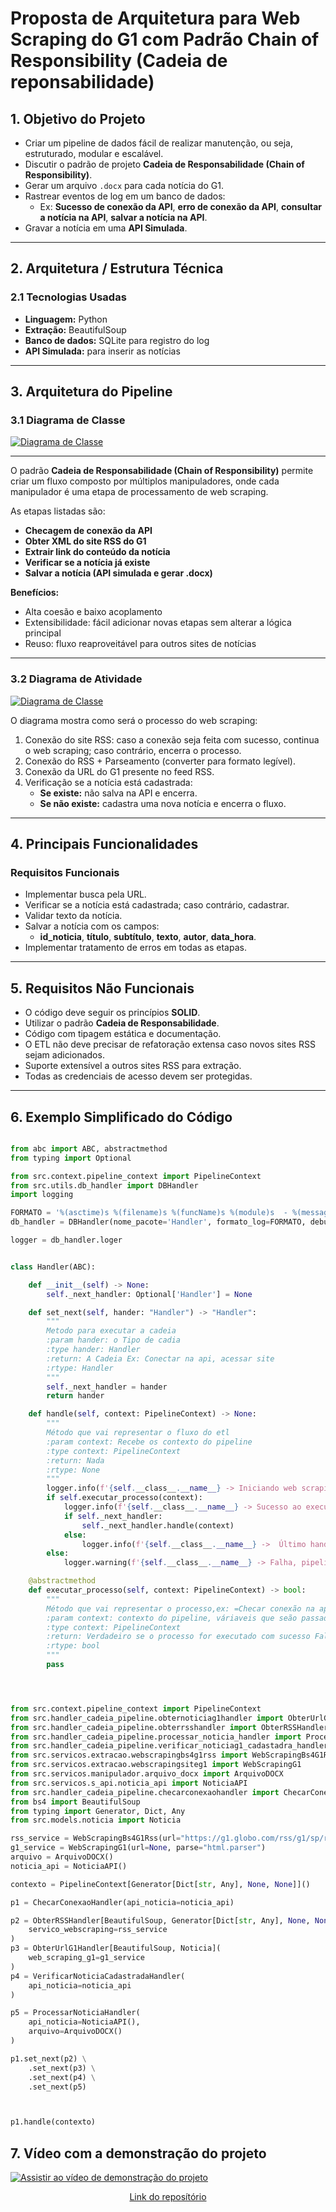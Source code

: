 # Proposta de Arquitetura para Web Scraping do G1 com Padrão Chain of Responsibility (Cadeia de reponsabilidade)


## 1. Objetivo do Projeto

- Criar um pipeline de dados fácil de realizar manutenção, ou seja, estruturado, modular e escalável.  
- Discutir o padrão de projeto **Cadeia de Responsabilidade (Chain of Responsibility)**.  
- Gerar um arquivo `.docx` para cada notícia do G1.  
- Rastrear eventos de log em um banco de dados:  
  - Ex: **Sucesso de conexão da API**, **erro de conexão da API**, **consultar a notícia na API**, **salvar a notícia na API**.  
- Gravar a notícia em uma **API Simulada**.  

---

## 2. Arquitetura / Estrutura Técnica

### 2.1 Tecnologias Usadas
- **Linguagem:** Python  
- **Extração:** BeautifulSoup  
- **Banco de dados:** SQLite para registro do log  
- **API Simulada:** para inserir as notícias  

---

## 3. Arquitetura do Pipeline

### 3.1 Diagrama de Classe
[![Diagrama de Classe](https://github.com/rodrigorocha1/web_scraping_g1/blob/master/diagramas/diagrama_de_classe.jpg?raw=true)](https://github.com/rodrigorocha1/web_scraping_g1/blob/master/diagramas/diagrama_de_classe.jpg?raw=true)

---

O padrão **Cadeia de Responsabilidade (Chain of Responsibility)** permite criar um fluxo composto por múltiplos manipuladores, onde cada manipulador é uma etapa de processamento de web scraping.  

As etapas listadas são:
- **Checagem de conexão da API**  
- **Obter XML do site RSS do G1**  
- **Extrair link do conteúdo da notícia**  
- **Verificar se a notícia já existe**  
- **Salvar a notícia (API simulada e gerar .docx)**  

**Benefícios:**
- Alta coesão e baixo acoplamento  
- Extensibilidade: fácil adicionar novas etapas sem alterar a lógica principal  
- Reuso: fluxo reaproveitável para outros sites de notícias  

---

### 3.2 Diagrama de Atividade
[![Diagrama de Classe](https://github.com/rodrigorocha1/web_scraping_g1/blob/master/diagramas/diagrama_de_atividade.jpg?raw=true)](https://github.com/rodrigorocha1/web_scraping_g1/blob/master/diagramas/diagrama_de_atividade.jpg?raw=true)

O diagrama mostra como será o processo do web scraping:  
1. Conexão do site RSS: caso a conexão seja feita com sucesso, continua o web scraping; caso contrário, encerra o processo.  
2. Conexão do RSS + Parseamento (converter para formato legível).  
3. Conexão da URL do G1 presente no feed RSS.  
4. Verificação se a notícia está cadastrada:  
   - **Se existe:** não salva na API e encerra.  
   - **Se não existe:** cadastra uma nova notícia e encerra o fluxo.  

---

## 4. Principais Funcionalidades

### Requisitos Funcionais
- Implementar busca pela URL.  
- Verificar se a notícia está cadastrada; caso contrário, cadastrar.  
- Validar texto da notícia.  
- Salvar a notícia com os campos:  
  - **id_noticia**, **título**, **subtítulo**, **texto**, **autor**, **data_hora**.  
- Implementar tratamento de erros em todas as etapas.  

---

## 5. Requisitos Não Funcionais
- O código deve seguir os princípios **SOLID**.  
- Utilizar o padrão **Cadeia de Responsabilidade**.  
- Código com tipagem estática e documentação.  
- O ETL não deve precisar de refatoração extensa caso novos sites RSS sejam adicionados.  
- Suporte extensível a outros sites RSS para extração.  
- Todas as credenciais de acesso devem ser protegidas.  

---

## 6. Exemplo Simplificado do Código

```python

from abc import ABC, abstractmethod
from typing import Optional

from src.context.pipeline_context import PipelineContext
from src.utils.db_handler import DBHandler
import logging

FORMATO = '%(asctime)s %(filename)s %(funcName)s %(module)s  - %(message)s'
db_handler = DBHandler(nome_pacote='Handler', formato_log=FORMATO, debug=logging.DEBUG)

logger = db_handler.loger


class Handler(ABC):

    def __init__(self) -> None:
        self._next_handler: Optional['Handler'] = None

    def set_next(self, hander: "Handler") -> "Handler":
        """
        Metodo para executar a cadeia
        :param hander: o Tipo de cadia
        :type hander: Handler
        :return: A Cadeia Ex: Conectar na api, acessar site
        :rtype: Handler
        """
        self._next_handler = hander
        return hander

    def handle(self, context: PipelineContext) -> None:
        """
        Método que vai representar o fluxo do etl
        :param context: Recebe os contexto do pipeline
        :type context: PipelineContext
        :return: Nada
        :rtype: None
        """
        logger.info(f'{self.__class__.__name__} -> Iniciando web scraping')
        if self.executar_processo(context):
            logger.info(f'{self.__class__.__name__} -> Sucesso ao executar')
            if self._next_handler:
                self._next_handler.handle(context)
            else:
                logger.info(f'{self.__class__.__name__} ->  Último handler da cadeia')
        else:
            logger.warning(f'{self.__class__.__name__} -> Falha, pipeline interrompido')

    @abstractmethod
    def executar_processo(self, context: PipelineContext) -> bool:
        """
        Método que vai representar o processo,ex: =Checar conexão na api
        :param context: contexto do pipeline, váriaveis que seão passadas
        :type context: PipelineContext
        :return: Verdadeiro se o processo for executado com sucesso Falso caso contrário
        :rtype: bool
        """
        pass




from src.context.pipeline_context import PipelineContext
from src.handler_cadeia_pipeline.obternoticiag1handler import ObterUrlG1Handler
from src.handler_cadeia_pipeline.obterrsshandler import ObterRSSHandler
from src.handler_cadeia_pipeline.processar_noticia_handler import ProcessarNoticiaHandler
from src.handler_cadeia_pipeline.verificar_noticiag1_cadastadra_handler import VerificarNoticiaCadastradaHandler
from src.servicos.extracao.webscrapingbs4g1rss import WebScrapingBs4G1Rss
from src.servicos.extracao.webscrapingsiteg1 import WebScrapingG1
from src.servicos.manipulador.arquivo_docx import ArquivoDOCX
from src.servicos.s_api.noticia_api import NoticiaAPI
from src.handler_cadeia_pipeline.checarconexaohandler import ChecarConexaoHandler
from bs4 import BeautifulSoup
from typing import Generator, Dict, Any
from src.models.noticia import Noticia

rss_service = WebScrapingBs4G1Rss(url="https://g1.globo.com/rss/g1/sp/ribeirao-preto-franca")
g1_service = WebScrapingG1(url=None, parse="html.parser")
arquivo = ArquivoDOCX()
noticia_api = NoticiaAPI()

contexto = PipelineContext[Generator[Dict[str, Any], None, None]]()

p1 = ChecarConexaoHandler(api_noticia=noticia_api)

p2 = ObterRSSHandler[BeautifulSoup, Generator[Dict[str, Any], None, None]](
    servico_webscraping=rss_service
)
p3 = ObterUrlG1Handler[BeautifulSoup, Noticia](
    web_scraping_g1=g1_service
)
p4 = VerificarNoticiaCadastradaHandler(
    api_noticia=noticia_api
)

p5 = ProcessarNoticiaHandler(
    api_noticia=NoticiaAPI(),
    arquivo=ArquivoDOCX()
)

p1.set_next(p2) \
    .set_next(p3) \
    .set_next(p4) \
    .set_next(p5)



p1.handle(contexto)

```




## 7. Vídeo com a demonstração do projeto 
 [![Assistir ao vídeo de demonstração do projeto](https://img.shields.io/badge/🎬%20Assistir%20ao%20vídeo-FF0000?style=for-the-badge&logo=youtube&logoColor=white)](https://youtu.be/S-rt9kp7MdY)

<div style="text-align:center;"> 



[Link do reposítório](https://github.com/rodrigorocha1/web_scraping_g1)
